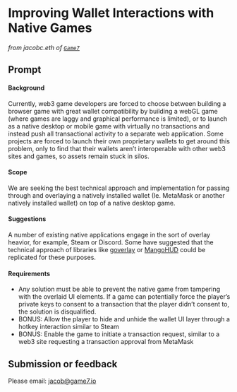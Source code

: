 # Improving Wallet Interactions with Native Games

_from jacobc.eth of_ [_`Game7`_](https://game7.io/)

## Prompt

#### Background&#x20;

Currently, web3 game developers are forced to choose between building a browser game with great wallet compatibility by building a webGL game (where games are laggy and graphical performance is limited), or to launch as a native desktop or mobile game with virtually no transactions and instead push all transactional activity to a separate web application. Some projects are forced to launch their own proprietary wallets to get around this problem, only to find that their wallets aren’t interoperable with other web3 sites and games, so assets remain stuck in silos.

#### Scope&#x20;

We are seeking the best technical approach and implementation for passing through and overlaying a natively installed wallet (Ie. MetaMask or another natively installed wallet) on top of a native desktop game.

#### Suggestions&#x20;

A number of existing native applications engage in the sort of overlay heavior, for example, Steam or Discord. Some have suggested that the technical approach of libraries like [goverlay](https://github.com/hiitiger/goverlay/blob/master/README.md) or [MangoHUD](https://github.com/flightlessmango/MangoHud) could be replicated for these purposes.

#### Requirements&#x20;

* Any solution must be able to prevent the native game from tampering with the overlaid UI elements. If a game can potentially force the player’s private keys to consent to a transaction that the player didn’t consent to, the solution is disqualified.&#x20;
* BONUS: Allow the player to hide and unhide the wallet UI layer through a hotkey interaction similar to Steam&#x20;
* BONUS: Enable the game to initiate a transaction request, similar to a web3 site requesting a transaction approval from MetaMask&#x20;

## Submission or feedback&#x20;

Please email: [jacob@game7.io](mailto:jacob@game7.io)
